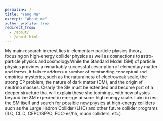 ```yaml
---
permalink: /
title: "Yang Ma"
excerpt: "About me"
author_profile: true
redirect_from: 
  - /about/
  - /about.html
---
```


My main research interest lies in elementary particle physics theory, focusing on high-energy collider physics as well as connections to astro-particle physics and cosmology.While the Standard Model (SM) of particle physics provides a remarkably successful description of elementary matter and forces, it fails to address a number of outstanding conceptual and empirical mysteries, such as the naturalness of electroweak scale, the strong CP problem, the nature of dark matter (DM), and the origin of neutrino masses. Clearly the SM must be extended and become part of a deeper structure that will explain these shortcomings, with new physics beyond the SM expected to emerge at some high energy scale. I aim to test the SM itself and search for possible new physics at high-energy colliders such as the Large Hadron Collider (LHC) and other future collider programs (ILC, CLIC, CEPC/SPPC, FCC-ee/hh, muon colliders, etc.)



